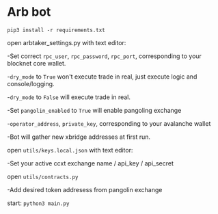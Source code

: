 # Arb bot

`pip3 install -r requirements.txt`

open arbtaker_settings.py with text editor:

-Set correct `rpc_user`, `rpc_password`, `rpc_port`, corresponding to your blocknet core wallet.

-`dry_mode` to `True` won't execute trade in real, just execute logic and console/logging.

-`dry_mode` to `False` will execute trade in real.

-Set `pangolin_enabled` to `True` will enable pangoling exchange

-`operator_address`, `private_key`, corresponding to your avalanche wallet

-Bot will gather new xbridge addresses at first run.


open `utils/keys.local.json` with text editor:

-Set your active ccxt exchange name / api_key / api_secret

open `utils/contracts.py`

-Add desired token addresess from pangolin exchange

start:
`python3 main.py`

